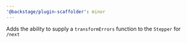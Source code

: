 ```yaml
---
'@backstage/plugin-scaffolder': minor
---
```


Adds the ability to supply a `transformErrors` function to the `Stepper` for `/next`
